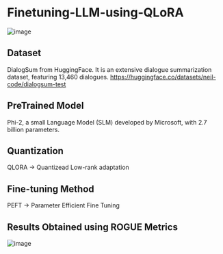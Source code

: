# Finetuning-LLM-using-QLoRA

![image](https://github.com/newacronym/Finetuning-LLM-using-QLoRA/assets/51745787/d9ad03a3-d210-4e24-93ea-645dd1e9f694)

## Dataset 
DialogSum from HuggingFace. It is an extensive dialogue summarization dataset, featuring 13,460 dialogues.
<https://huggingface.co/datasets/neil-code/dialogsum-test>

## PreTrained Model
Phi-2, a small Language Model (SLM) developed by Microsoft, with 2.7 billion parameters.

## Quantization
QLORA -> Quantizead Low-rank adaptation

## Fine-tuning Method
PEFT -> Parameter Efficient Fine Tuning

## Results Obtained using ROGUE Metrics
![image](https://github.com/newacronym/Finetuning-LLM-using-QLoRA/assets/51745787/411c6dce-f9f9-4762-ada4-e5db7d873640)
